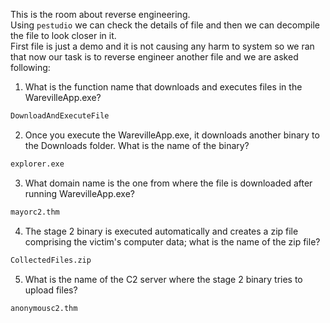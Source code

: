 This is the room about reverse engineering.<br>
Using `pestudio` we can check the details of file and then we can decompile the file to look closer in it.<br> 
First file is just a demo and it is not causing any harm to system so we ran that now our task is to reverse engineer another file and we are asked following: <br>

1. What is the function name that downloads and executes files in the WarevilleApp.exe?
```bash
DownloadAndExecuteFile
```
2. Once you execute the WarevilleApp.exe, it downloads another binary to the Downloads folder. What is the name of the binary?
```bash
explorer.exe
```
3. What domain name is the one from where the file is downloaded after running WarevilleApp.exe?
```bash
mayorc2.thm
```
4. The stage 2 binary is executed automatically and creates a zip file comprising the victim's computer data; what is the name of the zip file?
```bash
CollectedFiles.zip
```
5. What is the name of the C2 server where the stage 2 binary tries to upload files?
```bash
anonymousc2.thm
```
